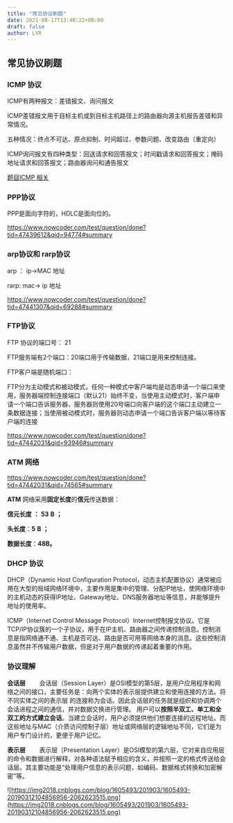 ```yaml
---
title: "常见协议刷题"
date: 2021-08-17T13:48:22+08:00
draft: false
author: LYR
---
```




## 常见协议刷题



### ICMP 协议

ICMP有两种报文：差错报文、询问报文

ICMP差错报文用于目标主机或到目标主机路径上的路由器向源主机报告差错和异常情况。

五种情况：终点不可达、原点抑制、时间超过、参数问题、改变路由（重定向）

ICMP询问报文有四种类型：回送请求和回答报文；时间戳请求和回答报文；掩码地址请求和回答报文；路由器询问和通告报文

[题目ICMP 相关](https://www.nowcoder.com/test/question/done?tid=47439226&qid=82625#summary)





### PPP协议

PPP是面向字符的，HDLC是面向位的。

https://www.nowcoder.com/test/question/done?tid=47439612&qid=94774#summary



###  arp协议和 rarp协议



arp ： ip->MAC 地址

rarp: mac-> ip 地址

https://www.nowcoder.com/test/question/done?tid=47441307&qid=69288#summary





### FTP协议

FTP 协议的端口号： 21

FTP服务端有2个端口：20端口用于传输数据，21端口是用来控制连接。

FTP客户端是随机端口：

FTP分为主动模式和被动模式，任何一种模式中客户端均是动态申请一个端口来使用，服务器端控制连接端口（默认21）始终不变，当使用主动模式时，客户端申请一个端口告诉服务器，服务器则使用20号端口向客户端的这个端口主动建立一条数据连接；当使用被动模式时，服务器则动态申请一个端口告诉客户端以等待客户端的连接

https://www.nowcoder.com/test/question/done?tid=47442031&qid=93946#summary





### ATM 网络

https://www.nowcoder.com/test/question/done?tid=47442031&qid=74565#summary



**ATM**  网络采用**固定长度**的**信元**传送数据：

**信元长度** **：** **53** **B** **；**

**头长度**：**5** **B** **；**

**数据长度**：**48B。**







### DHCP 协议

DHCP（Dynamic Host Configuration Protocol，动态主机配置协议）通常被应用在大型的局域网络环境中，主要作用是集中的管理、分配IP地址，使网络环境中的主机动态的获得IP地址、Gateway地址、DNS服务器地址等信息，并能够提升地址的使用率。



ICMP（Internet Control Message Protocol）Internet控制报文协议。它是TCP/IP协议簇的一个子协议，用于在IP主机、路由器之间传递控制消息。控制消息是指网络通不通、主机是否可达、路由是否可用等网络本身的消息。这些控制消息虽然并不传输用户数据，但是对于用户数据的传递起着重要的作用。











### 协议理解

**会话层**
　　会话层（Session Layer）是OSI模型的第5层，是用户应用程序和网络之间的接口，主要任务是：向两个实体的表示层提供建立和使用连接的方法。将不同实体之间的表示层 的连接称为会话。因此会话层的任务就是组织和协调两个会话进程之间的通信，并对数据交换进行管理。 用户可以**按照半双工、单工和全双工的方式建立会话**。当建立会话时，用户必须提供他们想要连接的远程地址。而这些地址与MAC（介质访问控制子层）地址或网络层的逻辑地址不同，它们是为用户专门设计的，更便于用户记忆。

**表示层**
　　表示层（Presentation Layer）是OSI模型的第六层，它对来自应用层的命令和数据进行解释，对各种语法赋予相应的含义，并按照一定的格式传送给会话层。其主要功能是“处理用户信息的表示问题，如编码、数据格式转换和加密解密”等。



![https://img2018.cnblogs.com/blog/1605493/201903/1605493-20190312104856956-2062623515.png](https://img2018.cnblogs.com/blog/1605493/201903/1605493-20190312104856956-2062623515.png)







